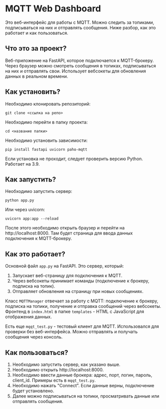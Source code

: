 # MQTT Web Dashboard

Это веб-интерфейс для работы с MQTT. Можно следить за топиками, подписываться на них и отправлять сообщения. Ниже разбор, как это работает и как пользоваться.

## Что это за проект?

Веб-приложение на FastAPI, которое подключается к MQTT-брокеру. Через браузер можно смотреть сообщения в топиках, подписываться на них и отправлять свои. Использует вебсокеты для обновления данных в реальном времени.

## Как установить?

Необходимо клонировать репозиторий:

```
git clone <ссылка на репо>
```

Необходимо перейти в папку проекта:

```
cd <название папки>
```

Необходимо установить зависимости:

```
pip install fastapi uvicorn paho-mqtt
```

Если установка не проходит, следует проверить версию Python. Работает на 3.9.

## Как запустить?

Необходимо запустить сервер:

```
python app.py
```

Или через uvicorn:

```
uvicorn app:app --reload
```

После этого необходимо открыть браузер и перейти на http://localhost:8000. Там будет страница для ввода данных подключения к MQTT-брокеру.

## Как это работает?

Основной файл `app.py` на FastAPI. Это сервер, который:
1. Запускает веб-страницу для подключения к MQTT.
2. Через вебсокеты принимает команды (подключение к брокеру, подписка на топик).
3. Отправляет обновления на страницу при новых сообщениях.

Класс `MQTTManager` отвечает за работу с MQTT: подключение к брокеру, подписка на топики, получение и отправка сообщений через вебсокеты. Фронтенд в `index.html` в папке `templates` - HTML с JavaScript для отображения данных.

Есть еще `mqqt_test.py` - тестовый клиент для MQTT. Использовался для проверки без веб-интерфейса. Можно отправлять и получать сообщения через консоль.

## Как пользоваться?

1. Необходимо запустить сервер, как указано выше.
2. Необходимо открыть http://localhost:8000.
3. Необходимо ввести данные брокера: адрес, порт, логин, пароль, client_id. Примеры есть в `mqqt_test.py`.
4. Необходимо нажать "Connect". Если данные верны, подключение будет установлено.
5. Далее можно подписываться на топики, просматривать данные или отправлять сообщения.

